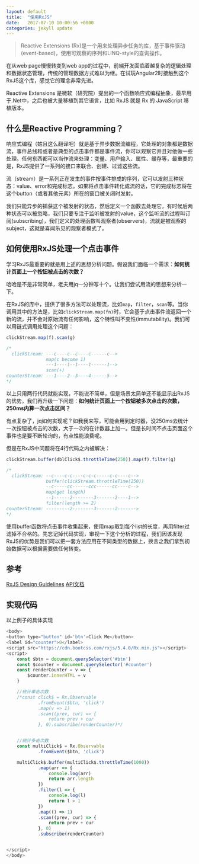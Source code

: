 ```yaml
---
layout: default
title:  "使用RxJS"
date:   2017-07-10 10:00:56 +0800
categories: jekyll update
---
```


> Reactive Extensions (Rx)是一个用来处理异步任务的库，基于事件驱动(event-based)，使用可观察的序列和LINQ-style的查询操作。

在从web page慢慢转变到web app的过程中，前端开发面临着越复杂的逻辑处理和数据状态管理，传统的管理数据方式难以为继。在试玩Angular2时接触到这个RxJS这个库，感觉它的理念非常先进。

Reactive Extensions 是微软（研究院）提出的一个函数响应式编程抽象，最早用于.Net中，之后也被大量移植到其它语言，比如 RxJS 就是 Rx 的 JavaScript 移植版本。

## 什么是Reactive Programming？

响应式编程（姑且这么翻译吧）就是基于异步数据流编程，它处理的对象都是数据流，事件总线和或者是典型的点击事件都是事件流，你可以观察它并且对他做一些处理。任何东西都可以当作流来处理：变量、用户输入、属性、缓存等，最重要的是，RxJS提供了一系列的接口来联合、创建、过滤这些流。

流（stream）是一系列正在发生的事件按事件排成的序列，它可以发射三种状态：value、error和完成标志。如果将点击事件转化成流的话，它的完成标志将在这个button（或者其他元素）所在的窗口被关闭时发射。

我们只能异步的捕获这个被发射的状态，然后定义一个函数去处理它，有时候后两种状态可以被忽略，我们只要专注于监听被发射的value，这个监听流的过程叫订阅(subscribing)，我们定义的处理函数叫观察者(observers)，流就是被观察的subject，这就是喜闻乐见的观察者模式了。

## 如何使用RxJS处理一个点击事件

学习RxJS最重要的就是用上述的思想分析问题。假设我们面临一个需求：**如何统计页面上一个按钮被点击的次数？**

哈哈是不是非常简单，老夫用jq一分钟写十个。让我们尝试用流的思想来分析一下。

在RxJS的库中，提供了很多方法可以处理流，比如```map```，```filter```，```scan```等。当你调用其中的方法是，比如```clickStream.map(fn)```时，它会基于点击事件流返回一个新的流，并不会对原始流有任何影响，这个特性叫不变性(immutability)。我们可以用链式调用处理这个问题：
```javascript
clickStream.map(f).scan(g)

/*
  clickStream: ---c----c--c----c------c-->
               map(c become 1)
               ---1----1--1----1------1-->
               scan(+)
counterStream: ---1----2--3----4------5-->
*/
```
以上只用两行代码就能实现，不能说不简单，但是场景太简单还不能显示出RxJS的优势，我们再升级一下问题：**如何统计页面上一个按钮被多次点击的次数，250ms内算一次点击区间？**

有点复杂了，jq如何实现呢？如我我来写，可能会用到定时器，没250ms去统计一次按钮被点击的次数，大于一次的在计数器上加一。但是长时间不点击页面这个事件也是要不断轮询的，有点性能浪费呢。

但是在RxJS中问题将在4行代码之内被解决：
```javascript
clickStream.buffer(dblClick$.throttleTime(250)).map(f).filter(g)

/*
  clickStream: --c----c-c----c-c-c-----c-c----c-->
               buffer(clickStream.throttleTime(250))
               --c-----cc------ccc------cc----c-->
               map(get length)
               --1------2--------3-------2----1-->
               filter(length >= 2)
counterStream: ---------2--------3-------2------->
*/
```
使用buffer函数将点击事件收集起来，使用map取到每个list的长度，再用filter过滤掉不合格的。先忘记掉代码实现，审视一下这个分析的过程，我们因该发现RxJS的优势是我们可以把一套方法应用在不同类型的数据上，换言之我们拿到初始数据可以根据需要做任何转变。

## 参考
[RxJS Design Guidelines](http://xgrommx.github.io/rx-book/content/guidelines/introduction/index.html)
[API文档](http://reactivex.io/rxjs/class/es6/Observable.js~Observable.html)

## 实现代码

以上例子的具体实现
```javascript
<body>
<button type="button" id='btn'>Click Me</button>
<label id="counter">0</label>
<script src="https://cdn.bootcss.com/rxjs/5.4.0/Rx.min.js"></script>
<script>
    const $btn = document.querySelector('#btn')
    const $counter = document.querySelector('#counter')
    const renderCounter = v => {
        $counter.innerHTML = v
    }

    //统计单击次数
    /*const click$ = Rx.Observable
            .fromEvent($btn, 'click')
            .map(v => 1)
            .scan((prev, cur) => {
                return prev + cur
            }, 0).subscribe(renderCounter)*/


    //统计多击次数
    const multiClick$ = Rx.Observable
            .fromEvent($btn, 'click')

    multiClick$.buffer(multiClick$.throttleTime(1000))
            .map(arr => {
                console.log(arr)
                return arr.length
            })
            .filter(l => {
                console.log(l)
                return l > 1
            })
            .map(() => 1)
            .scan((prev, cur) => {
                return prev + cur
            }, 0)
            .subscribe(renderCounter)


</script>
</body>
```
